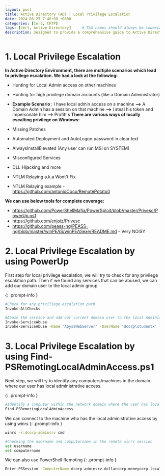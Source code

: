 ```yaml
---
layout: post
title: Active Directory (AD) | Local Privilege Escalation
date: 2024-06-25 7:40:00 +0800
categories: [Cert, CRTP]
tags: [Cert, Active Directory]     # TAG names should always be lowercase
description: Designed to provide a comprehensive guide to Active Directory (AD) attack techniques
---
```



# 1. Local Privilege Escalation

 **In Active Directory Environment, there are multiple scenarios which lead to privilege escalation. We had a look at the following:**
 
 - Hunting for Local Admin access on other machines
 - Hunting for high privilege domain accounts (like a Domain Administrator)
 - **Example Scenario :** I have local admin access on a machine **-->** A Domain Admin has a session on that machine **-->** I steal his token and impersonate him **-->** Profit!
s
 **There are various ways of locally escalting privilege on Windows:**
 
 - Missing Patches
 - Automated Deployment and AutoLogon password in clear text
 - AlwaysInstallElevated (Any user can run MSI on SYSTEM)
 - Misconfigured Services
 - DLL Hijacking and more
 - NTLM Relaying a.k.a Wont’t Fix
 - NTLM Relaying example - https://github.com/antonioCoco/RemotePotato0

 **We can use below tools for complete coverage:**
 
 - https://github.com/PowerShellMafia/PowerSploit/blob/master/Privesc/PowerUp.ps1
 - https://github.com/enjoiz/Privesc
 - https://github.com/peass-ng/PEASS-ng/blob/master/winPEAS/winPEASexe/README.md - Very NOISY

# 2. Local Privilege Escalation by using PowerUp

First step for local privilege escalation, we will try to check for any privilege escalation path. Then if we found any services that can be abused, we can add our domain user to the local admin group.

{: .prompt-info }
```bash
#Check for any priviliege escalation path
Invoke-AllChecks

#Abuse the service and add our current domain user to the local Administrator group
Invoke-ServiceAbuse
Invoke-ServiceAbuse -Name 'AbyssWebServer' -UserName 'dcorp\studentx' -Verbose
```

# 3. Local Privilege Escalation by using Find-PSRemotingLocalAdminAccess.ps1

Next step, we will try to identify any computers/machines in the domain where our user has local administrative access. 

{: .prompt-info }
```bash
#Identify a computer within the network domain where the user has local admin privileges.
Find-PSRemotingLocalAdminAccess
```

We can connect to the machine who has the local administrative access by using winrs
{: .prompt-info }
```bash
winrs -r:dcorp-adminsrv cmd

#Checking the username and computername in the remote winrs session
set username
set computername
```

We can also use PowerShell Remoting
{: .prompt-info }
```bash
Enter-PSSession -ComputerName dcorp-adminsrv.dollarcorp.moneycorp.local
```